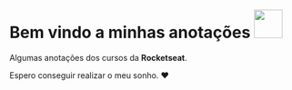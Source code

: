 # Bem vindo a minhas anotações <img src="https://raw.githubusercontent.com/nixin72/nixin72/master/wave.gif" width="50px"/>

Algumas anotações dos cursos da **Rocketseat**.

Espero conseguir realizar o meu sonho. :heart:
